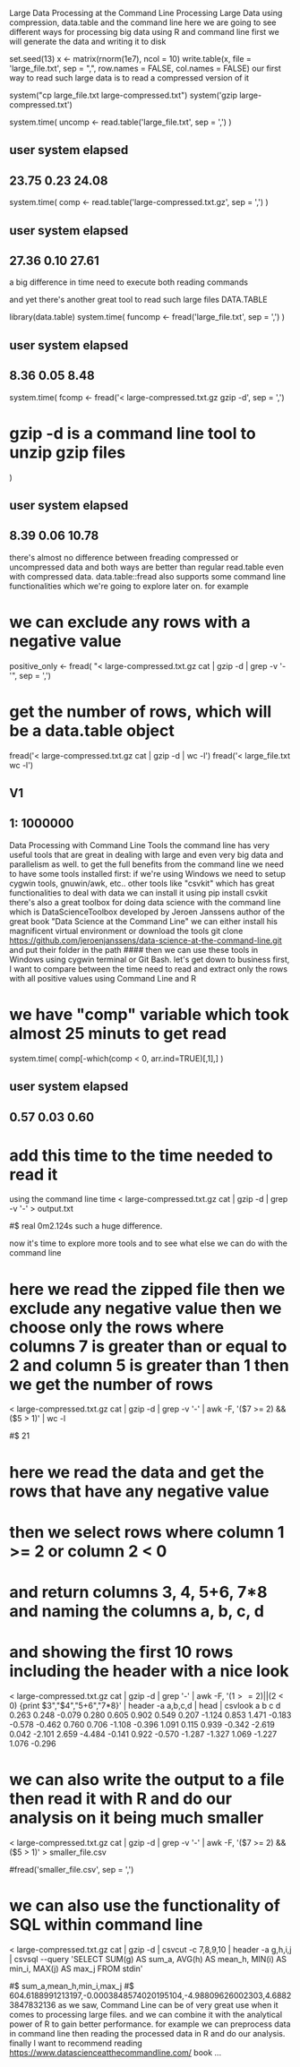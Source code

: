 Large Data Processing at the Command Line
Processing Large Data using compression, data.table and the command line
here we are going to see different ways for processing big data using R and command line
first we will generate the data and writing it to disk

set.seed(13)
x <- matrix(rnorm(1e7), ncol = 10)
write.table(x, file = 'large_file.txt', sep = ",", 
            row.names = FALSE, col.names = FALSE)
our first way to read such large data is to read a compressed version of it

system("cp large_file.txt large-compressed.txt")
system('gzip large-compressed.txt')

system.time(
  uncomp <- read.table('large_file.txt', sep = ',')
  )

##  user  system elapsed 
## 23.75    0.23   24.08

system.time(
  comp <- read.table('large-compressed.txt.gz', sep = ',')
)

##  user  system elapsed 
## 27.36    0.10   27.61 
a big difference in time need to execute both reading commands

and yet there's another great tool to read such large files DATA.TABLE

library(data.table)
system.time(
  funcomp <- fread('large_file.txt', sep = ',')
)

##    user  system elapsed 
##   8.36    0.05    8.48 

system.time(
  fcomp <- fread('< large-compressed.txt.gz gzip -d', sep = ',')
  # gzip -d is a command line tool to unzip gzip files
)

##    user  system elapsed 
##   8.39    0.06   10.78 
there's almost no difference between freading compressed or uncompressed data
and both ways are better than regular read.table even with compressed data.
data.table::fread also supports some command line functionalities which we're going to explore later on.
for example

# we can exclude any rows with a negative value
positive_only <- fread(
    "< large-compressed.txt.gz cat | gzip -d | grep -v '-'", 
    sep = ',')
# get the number of rows, which will be a data.table object
fread('< large-compressed.txt.gz cat | gzip -d | wc -l')
fread('< large_file.txt wc -l')

##         V1
## 1: 1000000
Data Processing with Command Line Tools
the command line has very useful tools that are great in dealing with large and even very big data and parallelism as well.
to get the full benefits from the command line we need to have some tools installed first:
if we're using Windows we need to setup cygwin tools, gnuwin/awk, etc..
other tools like "csvkit" which has great functionalities to deal with data we can install it using pip install csvkit
there's also a great toolbox for doing data science with the command line which is DataScienceToolbox developed by Jeroen Janssens author of the great book "Data Science at the Command Line" we can either install his magnificent virtual environment or download the tools git clone https://github.com/jeroenjanssens/data-science-at-the-command-line.git and put their folder in the path #### then we can use these tools in Windows using cygwin terminal or Git Bash.
let's get down to business first, I want to compare between the time need to read and extract only the rows with all positive values using Command Line and R

# we have "comp" variable which took almost 25 minuts to get read
system.time(
  comp[-which(comp < 0, arr.ind=TRUE)[,1],]
)

##    user  system elapsed 
##   0.57    0.03    0.60

# add this time to the time needed to read it
using the command line
time < large-compressed.txt.gz cat | 
gzip -d | grep -v '-' > output.txt

#$ real    0m2.124s
such a huge difference.

now it's time to explore more tools and to see what else we can do with the command line
# here we read the zipped file then we exclude any negative value then we choose only the rows where columns 7 is greater than or equal to 2 and column 5 is greater than 1 then we get the number of rows

< large-compressed.txt.gz cat | gzip -d |
grep -v '-' |
awk -F, '($7 >= 2) && ($5 > 1)' | 
wc -l

#$ 21


# here we read the data and get the rows that have any negative value
# then we select rows where column 1 >= 2 or column 2 < 0 
# and return columns 3, 4, 5+6, 7*8 and naming the columns a, b, c, d 
# and showing the first 10 rows including the header with a nice look 

< large-compressed.txt.gz cat | gzip -d | grep '-' | 
awk -F, '($1 >= 2) || ($2 < 0) {print $3","$4","$5+$6","$7*$8}' | 
header -a a,b,c,d | head | csvlook
a	b	c	d
0.263	0.248	-0.079	0.280
0.605	0.902	0.549	0.207
-1.124	0.853	1.471	-0.183
-0.578	-0.462	0.760	0.706
-1.108	-0.396	1.091	0.115
0.939	-0.342	-2.619	0.042
-2.101	2.659	-4.484	-0.141
0.922	-0.570	-1.287	-1.327
1.069	-1.227	1.076	-0.296
# we can also write the output to a file then read it with R and do our analysis on it being much smaller
< large-compressed.txt.gz cat | gzip -d |
grep -v '-' |
awk -F, '($7 >= 2) && ($5 > 1)' > smaller_file.csv

#fread('smaller_file.csv', sep = ',')


# we can also use the functionality of SQL within command line
< large-compressed.txt.gz cat | gzip -d |
csvcut -c 7,8,9,10 |  header -a g,h,i,j |
csvsql --query 'SELECT SUM(g) AS sum_a, AVG(h) AS mean_h, MIN(i) AS min_i, MAX(j) AS max_j FROM stdin'

#$ sum_a,mean_h,min_i,max_j
#$ 604.6188991213197,-0.0003848574020195104,-4.98809626002303,4.68823847832136
as we saw, Command Line can be of very great use when it comes to processing large files. and we can combine it with the analytical power of R to gain better performance. for example we can preprocess data in command line then reading the processed data in R and do our analysis. finally I want to recommend reading https://www.datascienceatthecommandline.com/ book ...

